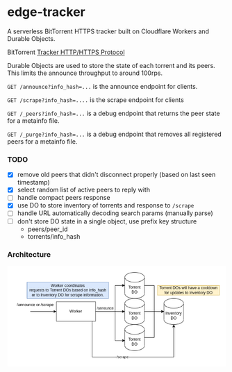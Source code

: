 # edge-tracker
A serverless BitTorrent HTTPS tracker built on Cloudflare Workers and Durable Objects.

BitTorrent [Tracker HTTP/HTTPS Protocol](https://wiki.theory.org/index.php/BitTorrentSpecification#Tracker_HTTP.2FHTTPS_Protocol)

Durable Objects are used to store the state of each torrent and its peers. This limits the announce throughput to around 100rps.


`GET /announce?info_hash=...` is the announce endpoint for clients.

`GET /scrape?info_hash=....` is the scrape endpoint for clients

`GET /_peers?info_hash=...` is a debug endpoint that returns the peer state for a metainfo file.

`GET /_purge?info_hash=...` is a debug endpoint that removes all registered peers for a metainfo file.


### TODO
- [x] remove old peers that didn't disconnect properly (based on last seen timestamp)
- [x] select random list of active peers to reply with
- [ ] handle compact peers response
- [x] use DO to store inventory of torrents and response to `/scrape`
- [ ] handle URL automatically decoding search params (manually parse)
- [ ] don't store DO state in a single object, use prefix key structure
  - peers/peer_id
  - torrents/info_hash
### Architecture

![diagram](edge-tracker.drawio.png)